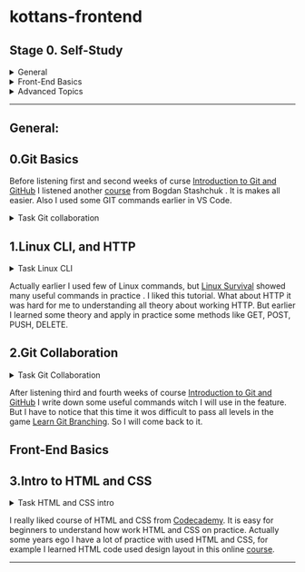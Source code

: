  # kottans-frontend

 ## Stage 0. Self-Study

<details>
<summary> General</summary> 

- [x] 0.Git Basics
- [x] 1.Linux CLI and Networking
- [x] 2.Git Collaboration

</details>


<details>
<summary> Front-End Basics</summary> 

- [x] 3.Intro to HTML & CSS
- [ ] 4.Responsive Web Design
- [ ] 5.HTML & CSS Practice
- [ ] 6.JavaScript Basics
- [ ] 7.Document Object Model 

</details>

<details>
<summary> Advanced Topics</summary> 

- [ ] 8.Building a Tiny JS World (pre-OOP)
- [ ] 9.Object oriented JS 
- [ ] 10.OOP exercise 
- [ ] 11.Offline Web Applications 
- [ ] 12.Memory pair game 
- [ ] 13.Website Performance Optimization 
- [ ] 14.Friends App 

</details>

---

 ## General:
 ## 0.Git Basics

Before listening first and second weeks of curse [Introduction to Git and GitHub](https://www.coursera.org/learn/introduction-git-github) I listened another [course](https://m.youtube.com/watch?v=O00FTZDxD0o) from Bogdan Stashchuk . It is makes all easier. Also I used some GIT commands earlier in VS Code.

<details>
<summary>Task Git collaboration</summary> 

![screen-01](img/task_git_collaboration/introductionSequence.png)
![screen-02](img/task_git_collaboration/pushAndPull.png)

</details>

## 1.Linux CLI, and HTTP

<details>
<summary>Task Linux CLI</summary> 

![screen-01](img/task_linux_cli/q_1.png)
![screen-02](img/task_linux_cli/q_2.png)
![screen-03](img/task_linux_cli/q_3.png)
![screen-04](img/task_linux_cli/q_4.png)

</details>

Actually earlier I used few of Linux commands, but [Linux Survival](https://linuxsurvival.com/linux-tutorial-introduction/) showed many useful commands in practice . I liked this tutorial.
What about HTTP it was hard for me to understanding all theory about working HTTP. But earlier I learned some theory and apply in practice some methods like GET, POST, PUSH, DELETE.

## 2.Git Collaboration

<details>
<summary>Task Git Collaboration</summary> 

![screen-01](img/task_git_collaboration/RampingUpAndMovingWorkAround.png)
![screen-02](img/task_git_collaboration/toOriginAndBeyong.png)

</details>

After listening third and fourth weeks of course [Introduction to Git and GitHub](https://www.coursera.org/learn/introduction-git-github) I write down some useful commands witch I will use in the feature. But I have to notice that this time it wos difficult to pass all levels in the game [Learn Git Branching](https://learngitbranching.js.org/?locale=en_US). So I will come back to it.


## Front-End Basics

## 3.Intro to HTML and CSS

<details>
<summary>Task HTML and CSS intro</summary> 

![screen-01](img/task_html_css_intro/task_html.png)
![screen-02](img/task_html_css_intro/task_css.png)

</details>

I really liked course of HTML and CSS from [Codecademy](https://www.codecademy.com/learn). It is easy for beginners to understand how work HTML and CSS on practice.
Actually some years ego I have a lot of practice with used HTML and CSS, for example I learned HTML code used design layout in this online [course](https://m.youtube.com/playlist?list=PLM6XATa8CAG4uCli-pMvuvwj46UaQoqIc).

---